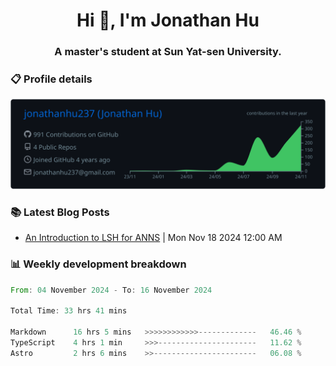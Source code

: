 <h1 align="center">Hi 👋, I'm Jonathan Hu</h1>
<h3 align="center">A master's student at Sun Yat-sen University.</h3>

<h3> 📋 Profile details </h3>

<p align="center">
  <img src="https://raw.githubusercontent.com/jonathanhu237/jonathanhu237/main/profile-summary-card-output/github_dark/0-profile-details.svg" alt="Description">
</p>

<h3> 📚 Latest Blog Posts </h3> 

<!-- BLOG-POST-LIST:START -->
- [An Introduction to LSH for ANNS](https://jonathanhu.tech/2024/11/18/an-introduction-to-lsh-for-anns/post/) | Mon Nov 18 2024 12:00 AM<!-- BLOG-POST-LIST:END -->

<h3> 📊 Weekly development breakdown </h3>

<!--START_SECTION:waka-->

```rust
From: 04 November 2024 - To: 16 November 2024

Total Time: 33 hrs 41 mins

Markdown      16 hrs 5 mins   >>>>>>>>>>>>-------------   46.46 %
TypeScript    4 hrs 1 min     >>>----------------------   11.62 %
Astro         2 hrs 6 mins    >>-----------------------   06.08 %
```

<!--END_SECTION:waka-->

